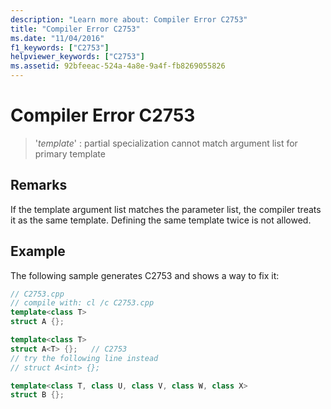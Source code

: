 ```yaml
---
description: "Learn more about: Compiler Error C2753"
title: "Compiler Error C2753"
ms.date: "11/04/2016"
f1_keywords: ["C2753"]
helpviewer_keywords: ["C2753"]
ms.assetid: 92bfeeac-524a-4a8e-9a4f-fb8269055826
---
```

# Compiler Error C2753

> '*template*' : partial specialization cannot match argument list for primary template

## Remarks

If the template argument list matches the parameter list, the compiler treats it as the same template. Defining the same template twice is not allowed.

## Example

The following sample generates C2753 and shows a way to fix it:

```cpp
// C2753.cpp
// compile with: cl /c C2753.cpp
template<class T>
struct A {};

template<class T>
struct A<T> {};   // C2753
// try the following line instead
// struct A<int> {};

template<class T, class U, class V, class W, class X>
struct B {};
```
